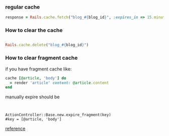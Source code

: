 ### regular cache


```ruby
response = Rails.cache.fetch("blog_#{blog_id}", :expires_in => 15.minutes){client.get_blog(blog_id)}
```

### How to clear the cache

```ruby

Rails.cache.delete("blog_#{blog_id}")

```


### How to clear fragment cache

if you have fragment cache like:

```ruby
cache [@article, 'body'] do
  = render 'article' content: @article.content
end

```

manually expire should be

```


ActionController::Base.new.expire_fragment(key)
#key = [@article, 'body']
```

[reference](http://api.rubyonrails.org/classes/ActionController/Caching/Fragments.html#M000438)
